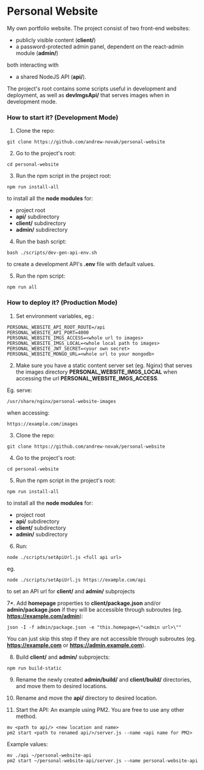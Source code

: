 # Personal Website

My own portfolio website. The project consist of two front-end websites:
- publicly visible content (**client/**) 
- a password-protected admin panel, dependent on the react-admin module (**admin/**)

both interacting with
- a shared NodeJS API (**api/**).

The project's root contains some scripts useful in development and deployment, as well as **devImgsApi/** that serves images when in development mode.

### How to start it? (Development Mode)

1. Clone the repo:

```
git clone https://github.com/andrew-novak/personal-website
```

2. Go to the project's root:

```
cd personal-website
```

3. Run the npm script in the project root:

```
npm run install-all
```

to install all the **node modules** for:

- project root
- **api/** subdirectory
- **client/** subdirectory
- **admin/** subdirectory

4. Run the bash script:

```
bash ./scripts/dev-gen-api-env.sh
```

to create a development API's **.env** file with default values.

5. Run the npm script:

```
npm run all
```

### How to deploy it? (Production Mode)

1. Set environment variables, eg.:

```
PERSONAL_WEBSITE_API_ROOT_ROUTE=/api
PERSONAL_WEBSITE_API_PORT=4000
PERSONAL_WEBSITE_IMGS_ACCESS=<whole url to images>
PERSONAL_WEBSITE_IMGS_LOCAL=<whole local path to images>
PERSONAL_WEBSITE_JWT_SECRET=<your own secret>
PERSONAL_WEBSITE_MONGO_URL=<whole url to your mongodb>
```

2. Make sure you have a static content server set (eg. Nginx) that serves the images directory **PERSONAL_WEBSITE_IMGS_LOCAL** when accessing the url **PERSONAL_WEBSITE_IMGS_ACCESS**.

Eg. serve:
```
/usr/share/nginx/personal-website-images
```
when accessing:
```
https://example.com/images
```

3. Clone the repo:

```
git clone https://github.com/andrew-novak/personal-website
```

4. Go to the project's root:

```
cd personal-website
```

5. Run the npm script in the project's root:

```
npm run install-all
```

to install all the **node modules** for:

- project root
- **api/** subdirectory
- **client/** subdirectory
- **admin/** subdirectory

6. Run:

```
node ./scripts/setApiUrl.js <full api url>
```
eg.
```
node ./scripts/setApiUrl.js https://example.com/api
```

to set an API url for **client/** and **admin/** subprojects

7*. Add **homepage** properties to **client/package.json** and/or **admin/package.json** if they will be accessible through subroutes (eg. **https://example.com/admin**):

```
json -I -f admin/package.json -e "this.homepage=\"<admin url>\""
```
You can just skip this step if they are not accessible through subroutes (eg. **https://example.com** or **https://admin.example.com**).

8. Build **client/** and **admin/** subprojects:

```
npm run build-static
```

9. Rename the newly created **admin/build/** and **client/build/** directories, and move them to desired locations.

10. Rename and move the **api/** directory to desired location.

11. Start the API:
An example using PM2. You are free to use any other method.
```
mv <path to api/> <new location and name>
pm2 start <path to renamed api/>/server.js --name <api name for PM2>
```
Example values:
```
mv ./api ~/personal-website-api
pm2 start ~/personal-website-api/server.js --name personal-website-api
```
